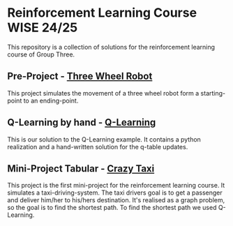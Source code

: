 # Reinforcement Learning Course WISE 24/25
This repository is a collection of solutions for the reinforcement learning course of Group Three.

## Pre-Project - [Three Wheel Robot](/three_wheel_robot/)
This project simulates the movement of a three wheel robot form a starting-point to an ending-point.

## Q-Learning by hand - [Q-Learning](/q_learning_by_hand/)
This is our solution to the Q-Learning example. It contains a python realization and a hand-written solution for the q-table updates. 

## Mini-Project Tabular - [Crazy Taxi](/tabular/)
This project is the first mini-project for the reinforcement learning course. It simulates a taxi-driving-system. The taxi drivers goal is to get a passenger and deliver him/her to his/hers destination. It's realised as a graph problem, so the goal is to find the shortest path. To find the shortest path we used Q-Learning. 